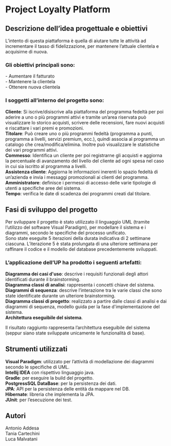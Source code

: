# Project Loyalty Platform

## Descrizione dell’idea progettuale e obiettivi

L’intento di questa piattaforma è quella di aiutare tutte le attività ad incrementare il tasso di fidelizzazione, per mantenere l’attuale clientela e acquisirne di nuova.<br>

<h3>Gli obiettivi principali sono:</h3>
 - Aumentare il fatturato<br>
 - Mantenere la clientela<br>
 - Ottenere nuova clientela<br>

<h3>I soggetti all’interno del progetto sono:</h3>

**Cliente**: Si iscrive/disiscrive alla piattaforma del programma fedeltà per poi aderire a uno o più programmi attivi e tramite un’area riservata può visualizzare lo storico acquisti, scrivere delle recensioni, fare nuovi acquisti e riscattare i vari premi e promozioni.<br>
**Titolare**: Può creare uno o più programmi fedeltà (programma a punti, programma a livelli, servizi premium, ecc.), quindi associa al programma un catalogo che crea/modifica/elimina. Inoltre può visualizzare le statistiche dei vari programmi attivi.<br>
**Commesso**: Identifica un cliente per poi registrarne gli acquisti e aggiorna la percentuale di avanzamento del livello del cliente ad ogni spesa nel caso in cui sia iscritto al programma a livelli.<br>
**Assistenza cliente**: Aggiorna le informazioni inerenti lo spazio fedeltà di un’azienda e invia i messaggi promozionali ai clienti del programma.<br>
**Amministratore**: definisce i permessi di accesso delle varie tipologie di utenti a specifiche aree del sistema.<br>
**Tempo**: verifica le date di scadenza dei programmi creati dal titolare.<br>

## Fasi di sviluppo del progetto 

Per sviluppare il progetto è stato utilizzato il linguaggio UML (tramite l’utilizzo del software Visual Paradigm), per modellare il sistema e i diagrammi, secondo le specifiche del processo unificato.<br>
Sono state eseguite 5 iterazioni della durata indicativa di 2 settimane ciascuna. L’iterazione 5 è stata prolungata di una ulteriore settimana per raffinare il codice e il modello del database precedentemente sviluppati.<br>

<h3>L’applicazione dell’UP ha prodotto i seguenti artefatti:</h3>

**Diagramma dei casi d'uso**: descrive i requisiti funzionali degli attori identificati durante il brainstorming.<br>
**Diagramma classi di analisi**: rappresenta i concetti chiave del sistema.<br>
**Diagrammi di sequenza**: descrive l’interazione tra le varie classi che sono state identificate durante un ulteriore brainstorming.<br>
**Diagramma classi di progetto**: realizzato a partire dalle classi di analisi e dai diagrammi di sequenza, modello guida per la fase d'implementazione del sistema.<br>
**Architettura eseguibile del sistema**.<br>

Il risultato raggiunto rappresenta l’architettura eseguibile del sistema (seppur siano state sviluppate unicamente le funzionalità di base).<br>

## Strumenti utilizzati

**Visual Paradigm**: utilizzato per l’attività di modellazione dei diagrammi secondo le specifiche di UML.<br>
**Intellij IDEA** con rispettivo linguaggio java.<br>
**Gradle**: per eseguire la build del progetto.<br>
**PostgressSQL DataBase**: per la persistenza dei dati.<br>
**JPA**: API per la persistenza delle entità da mappare nel DB.<br>
**Hibernate**: libreria che implementa la JPA.<br>
**JUnit**: per l’esecuzione dei test.<br>

## Autori

Antonio Addesa<br>
Tania Cartechini<br>
Luca Malvatani<br>


